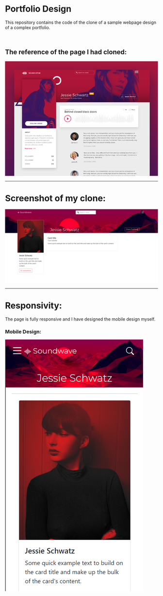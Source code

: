 <html>
  <body>
    <h1>Portfolio Design</h1>
    <p>This repository contains the code of the clone of a sample webpage design of a complex portfolio.</p>
    <br>
    <h2>The reference of the page I had cloned:</h2>
    <img src=model.png>
    <hr>
    <h1> Screenshot of my clone: </h1>
    <img src=Screenshot.png>
    <hr>
    <h1>Responsivity:</h1>
    <p>The page is fully responsive and I have designed the mobile design myself.</p>
    <h3>Mobile Design:</h3>
    <img src=Mobile.png>
    <body>
  </html>
